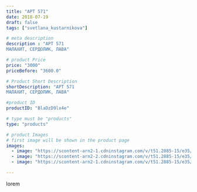 ```yaml
---
title: "АРТ 571"
date: 2018-07-19
draft: false
tags: ["svetlana_kustarnikova"]

# meta description
description : "АРТ 571
МАЛАХИТ, СЕРДОЛИК, ЛАВА"

# product Price
price: "3000"
priceBefore: "3600.0"

# Product Short Description
shortDescription: "АРТ 571
МАЛАХИТ, СЕРДОЛИК, ЛАВА"

#product ID
productID: "BlaDzD9lx4e"

# type must be "products"
type: "products"

# product Images
# first image will be shown in the product page
images:
  - image: "https://scontent-arn2-1.cdninstagram.com/v/t51.2885-15/e35/36712392_212728636112901_8458012936336572416_n.jpg?se=8&tp=1&_nc_ht=scontent-arn2-1.cdninstagram.com&_nc_cat=109&_nc_ohc=KyTcGr6JeW0AX9hGS6A&ccb=7-4&oh=6b418018c751c66341ac80a59397bf57&oe=60837ECC&ig_cache_key=MTgyNjc4OTAxMDM0MTYyNjc5Mg%3D%3D.2-ccb7-4"
  - image: "https://scontent-arn2-2.cdninstagram.com/v/t51.2885-15/e35/36979482_2059354904097600_2828285347949969408_n.jpg?se=7&tp=1&_nc_ht=scontent-arn2-2.cdninstagram.com&_nc_cat=100&_nc_ohc=Sf6t0qWy3voAX_5LDRe&ccb=7-4&oh=7d35f0f2349aec702994600785b5411a&oe=60834063&ig_cache_key=MTgyNjc4OTAyNDU0MzU5MjUwMQ%3D%3D.2-ccb7-4"
  - image: "https://scontent-arn2-1.cdninstagram.com/v/t51.2885-15/e35/36695908_216608589059701_1621125175263100928_n.jpg?se=7&tp=1&_nc_ht=scontent-arn2-1.cdninstagram.com&_nc_cat=101&_nc_ohc=U7daZfqXT-EAX98Sfhv&ccb=7-4&oh=e1db54d6e49d834f7dc9f16b67e29d95&oe=608220EC&ig_cache_key=MTgyNjc4OTAzOTUwODg0MDUyMg%3D%3D.2-ccb7-4"

---
```

lorem
